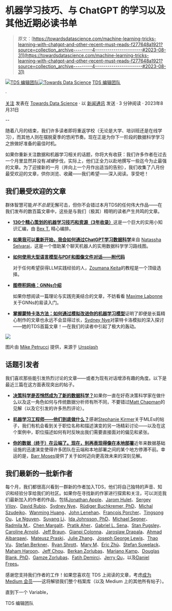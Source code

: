# 机器学习技巧、与 ChatGPT 的学习以及其他近期必读书单

> 原文：[https://towardsdatascience.com/machine-learning-tricks-learning-with-chatgpt-and-other-recent-must-reads-f277648a1921?source=collection_archive---------4-----------------------#2023-08-31](https://towardsdatascience.com/machine-learning-tricks-learning-with-chatgpt-and-other-recent-must-reads-f277648a1921?source=collection_archive---------4-----------------------#2023-08-31)

[](https://towardsdatascience.medium.com/?source=post_page-----f277648a1921--------------------------------)[![TDS 编辑团队](../Images/4b2d1beaf4f6dcf024ffa6535de3b794.png)](https://towardsdatascience.medium.com/?source=post_page-----f277648a1921--------------------------------)[](https://towardsdatascience.com/?source=post_page-----f277648a1921--------------------------------)[![Towards Data Science](../Images/a6ff2676ffcc0c7aad8aaf1d79379785.png)](https://towardsdatascience.com/?source=post_page-----f277648a1921--------------------------------) [TDS 编辑团队](https://towardsdatascience.medium.com/?source=post_page-----f277648a1921--------------------------------)

·

[关注](https://medium.com/m/signin?actionUrl=https%3A%2F%2Fmedium.com%2F_%2Fsubscribe%2Fuser%2F7e12c71dfa81&operation=register&redirect=https%3A%2F%2Ftowardsdatascience.com%2Fmachine-learning-tricks-learning-with-chatgpt-and-other-recent-must-reads-f277648a1921&user=TDS+Editors&userId=7e12c71dfa81&source=post_page-7e12c71dfa81----f277648a1921---------------------post_header-----------) 发表在 [Towards Data Science](https://towardsdatascience.com/?source=post_page-----f277648a1921--------------------------------) · 以 [新闻通讯](/newsletter?source=post_page-----f277648a1921--------------------------------) 发送 · 3 分钟阅读 · 2023年8月31日 [](https://medium.com/m/signin?actionUrl=https%3A%2F%2Fmedium.com%2F_%2Fvote%2Ftowards-data-science%2Ff277648a1921&operation=register&redirect=https%3A%2F%2Ftowardsdatascience.com%2Fmachine-learning-tricks-learning-with-chatgpt-and-other-recent-must-reads-f277648a1921&user=TDS+Editors&userId=7e12c71dfa81&source=-----f277648a1921---------------------clap_footer-----------)

--

[](https://medium.com/m/signin?actionUrl=https%3A%2F%2Fmedium.com%2F_%2Fbookmark%2Fp%2Ff277648a1921&operation=register&redirect=https%3A%2F%2Ftowardsdatascience.com%2Fmachine-learning-tricks-learning-with-chatgpt-and-other-recent-must-reads-f277648a1921&source=-----f277648a1921---------------------bookmark_footer-----------)

随着八月的结束，我们许多读者即将重返学校（无论是大学、培训班还是在线学习），而其他人则在摆脱夏季的悠闲节奏。现在正是为你下一阶段的数据科学学习之旅做好准备的最佳时机。

如果你重新关注数据和机器学习相关的话题，你将大有收获：我们许多作者在过去一个月里显然并没有*减缓*步伐，实际上，他们正全力以赴地撰写一些迄今为止最强的文章。为了迎接新的一月（并向上一个月作出适当的告别），我们收集了八月份最受欢迎的文章，供你浏览、收藏——我们希望——深入阅读。享受吧！

## 我们最受欢迎的文章

群体智慧可能*并不总是*无懈可击，但你不会错过本月TDS的任何伟大作品——在我们发布的数百篇文章中，这些是与我们（极其）精明的读者产生共鸣的文章。

+   [**130个精心策划的机器学习技巧和资源（3年收录）**](/130-ml-tricks-and-resources-curated-carefully-from-3-years-plus-free-ebook-7832ca4a37ef)这是一个巨大的实用小知识汇编，由 [Bex T.](https://medium.com/u/39db050c2ac2?source=post_page-----f277648a1921--------------------------------) 精心编排。

+   [**如果我可以重新开始，我会如何通过ChatGPT学习数据科学**](/how-i-would-learn-data-science-with-chatgpt-if-i-could-start-over-8e1f6ae4bb80)来自 [Natassha Selvaraj](https://medium.com/u/6a2ef1b1f09d?source=post_page-----f277648a1921--------------------------------)，这是一个借助某个聊天机器人的实用数据科学学习路线图。

+   [**如何使用大型语言模型与PDF和图像文件对话——附代码**](/how-to-chat-with-any-file-from-pdfs-to-images-using-large-language-models-with-code-4bcfd7e440bc)

    对于任何希望获得LLM实践经验的人，[Zoumana Keita](https://medium.com/u/e6ae785a30d?source=post_page-----f277648a1921--------------------------------)的教程是一个顶级选择。

+   [**图卷积网络：GNNs介绍**](/graph-convolutional-networks-introduction-to-gnns-24b3f60d6c95)

    如果你想阅读一篇理论与实践完美结合的文章，不妨看看 [Maxime Labonne](https://medium.com/u/dc89da634938?source=post_page-----f277648a1921--------------------------------) 关于GNNs的易读入门。

+   [**掌握蒙特卡洛方法：如何通过模拟改进你的机器学习模型**](/mastering-monte-carlo-how-to-simulate-your-way-to-better-machine-learning-models-6b57ec4e5514)证明了即便是长篇精心制作的文章也永远不会显得过长，[Sydney Nye](https://medium.com/u/8a83f11e92c5?source=post_page-----f277648a1921--------------------------------)对蒙特卡洛模拟的深入探讨——她的TDS首篇文章！—在我们的读者中引起了极大的轰动。

![](../Images/cdad576e106acc3dda131d258a8e0d4c.png)

图片由 [Mike Petrucci](https://unsplash.com/@mikepetrucci?utm_source=medium&utm_medium=referral) 提供，来源于 [Unsplash](https://unsplash.com/?utm_source=medium&utm_medium=referral)

## 话题引发者

我们喜欢那些能引发热烈讨论的文章——或者为现有对话增添有趣的角度。以下是最近三篇在这方面表现突出的帖子。

+   [**决策科学是否悄然成为了新的数据科学？**](/is-decision-science-quietly-becoming-the-new-data-science-5616a12fa9e8)如果你一直在好奇决策科学家在做什么以及这一角色如何与传统数据分析师有所不同，不要错过[Matt Chapman](https://medium.com/u/bf7d13fc53db?source=post_page-----f277648a1921--------------------------------)的见解（以及它引发的许多热烈评论）。

+   [**机器学习工程师——他们到底做什么？**](/machine-learning-engineers-what-do-they-actually-do-e666081c3181)感谢[Stephanie Kirmer](https://medium.com/u/a8dc77209ef3?source=post_page-----f277648a1921--------------------------------)关于MLEs的帖子，我们有机会看到关于职位名称和描述演变的另一场精彩讨论——以及在这个案例中，职位描述如何有时反映出我们需要直接面对的偏见和紧张。

+   [**你的数据（终于）在云端了。现在，别再表现得像在本地部署**](/your-datas-finally-in-the-cloud-now-stop-acting-so-on-prem-bbb7b4f35529)近年来数据基础设施的迅速演变使得许多团队在云端和本地部署之间的某个地方停滞不前。幸运的是，[Barr Moses](https://medium.com/u/2818bac48708?source=post_page-----f277648a1921--------------------------------)提供了关于如何迈向更高效未来的深刻见解。

## 我们最新的一批新作者

每个月，我们都很高兴看到一群新的作者加入TDS，他们将自己独特的声音、知识和经验分享给我们的社区。如果你在寻找新的作家进行探索和关注，可以浏览我们最新加入的作者的作品，包括[Jonathan Apple](https://medium.com/u/7d68a0f98df3?source=post_page-----f277648a1921--------------------------------)、[Jarom Hulet](https://medium.com/u/88982a88b4e5?source=post_page-----f277648a1921--------------------------------)、[Sergey Vilov](https://medium.com/u/33297faf768d?source=post_page-----f277648a1921--------------------------------)、[David Rubio](https://medium.com/u/84ec73ba69c?source=post_page-----f277648a1921--------------------------------)、[Sydney Nye](https://medium.com/u/8a83f11e92c5?source=post_page-----f277648a1921--------------------------------)、[Rüdiger Buchkremer, PhD](https://medium.com/u/808330b1b301?source=post_page-----f277648a1921--------------------------------)、[Michal Szudejko](https://medium.com/u/d3b37fc311f7?source=post_page-----f277648a1921--------------------------------)、[Wanming Huang](https://medium.com/u/1cad9f97731c?source=post_page-----f277648a1921--------------------------------)、[John Lenehan](https://medium.com/u/2eb00da71bb6?source=post_page-----f277648a1921--------------------------------)、[François Porcher](https://medium.com/u/8e8e73046f53?source=post_page-----f277648a1921--------------------------------)、[Tingsong Ou](https://medium.com/u/a7aefc686327?source=post_page-----f277648a1921--------------------------------)、[Le Nguyen](https://medium.com/u/b34fcbf59198?source=post_page-----f277648a1921--------------------------------)、[Suyang Li](https://medium.com/u/2b9882509386?source=post_page-----f277648a1921--------------------------------)、[Ida Johnsson, PhD](https://medium.com/u/189928d77dfb?source=post_page-----f277648a1921--------------------------------)、[Michael Segner](https://medium.com/u/e1baca128a3c?source=post_page-----f277648a1921--------------------------------)、[Radmila M.](https://medium.com/u/1b144e8ba52a?source=post_page-----f277648a1921--------------------------------)、[Chen Margalit](https://medium.com/u/f8e6113b0479?source=post_page-----f277648a1921--------------------------------)、[Pratik Aher](https://medium.com/u/c2e5b1d7be67?source=post_page-----f277648a1921--------------------------------)、[Gabriel L. Sena](https://medium.com/u/f2cc6e7e5fc6?source=post_page-----f277648a1921--------------------------------)、[Stan Pugsley](https://medium.com/u/c3a1e6da7396?source=post_page-----f277648a1921--------------------------------)、[Caroline Arnold](https://medium.com/u/9367198e7a3c?source=post_page-----f277648a1921--------------------------------)、[Jeff Braun](https://medium.com/u/1593a492c136?source=post_page-----f277648a1921--------------------------------)、[Gianpi Colonna](https://medium.com/u/5767480ab9f9?source=post_page-----f277648a1921--------------------------------)、[Jaroslaw Drapala](https://medium.com/u/ce6da4a69810?source=post_page-----f277648a1921--------------------------------)、[Ahmad Albarqawi](https://medium.com/u/ab1cf21d75fd?source=post_page-----f277648a1921--------------------------------)、[Mateusz Praski](https://medium.com/u/61bf49684bbc?source=post_page-----f277648a1921--------------------------------)、[Julie Zhang](https://medium.com/u/556c71436dd8?source=post_page-----f277648a1921--------------------------------)、[Joseph George Lewis](https://medium.com/u/2aace34e9883?source=post_page-----f277648a1921--------------------------------)、[Thao Vu](https://medium.com/u/a836aac352ca?source=post_page-----f277648a1921--------------------------------)、[Stefan Berkner](https://medium.com/u/704fdfc8efaa?source=post_page-----f277648a1921--------------------------------)、[Ryan Shrott](https://medium.com/u/aba7ffb1d8f5?source=post_page-----f277648a1921--------------------------------)、[Mary M](https://medium.com/u/b86005dffae1?source=post_page-----f277648a1921--------------------------------)、[Eric Zhù](https://medium.com/u/5b549f62ef70?source=post_page-----f277648a1921--------------------------------)、[Stefan Suwelack](https://medium.com/u/aa4f0c2a0e38?source=post_page-----f277648a1921--------------------------------)、[Maham Haroon](https://medium.com/u/398c9514a58b?source=post_page-----f277648a1921--------------------------------)、[Jeff Chou](https://medium.com/u/124878bdd082?source=post_page-----f277648a1921--------------------------------)、[Berkan Zorlubas](https://medium.com/u/7d74427941be?source=post_page-----f277648a1921--------------------------------)、[Mariano Kamp](https://medium.com/u/1ed8ca6eb79f?source=post_page-----f277648a1921--------------------------------)、[Douglas Blank, PhD](https://medium.com/u/66e2bac7e7d8?source=post_page-----f277648a1921--------------------------------)、[Gamze Zorlubas](https://medium.com/u/d24f99cbdd78?source=post_page-----f277648a1921--------------------------------)、[Fatih Demirci](https://medium.com/u/e4aaee0b8cc3?source=post_page-----f277648a1921--------------------------------)、[Jerry Qu](https://medium.com/u/8f3cb8808a7c?source=post_page-----f277648a1921--------------------------------)，以及[Daniel Frees](https://medium.com/u/c941373ce27d?source=post_page-----f277648a1921--------------------------------)。

感谢您支持我们作者的工作！如果您喜欢在 TDS 上阅读的文章，考虑[成为 Medium 会员](https://bit.ly/tds-membership)——这将解锁我们整个档案库（以及 Medium 上的其他所有帖子）。

直到下一个 Variable，

TDS 编辑团队

